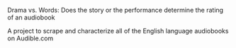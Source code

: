 Drama vs. Words: Does the story or the performance determine the rating of an audiobook

A project to scrape and characterize all of the English language audiobooks on Audible.com
